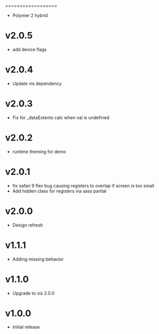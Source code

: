 ==================
* Polymer 2 hybrid

v2.0.5
==================
* add device flags

v2.0.4
==================
* Update vis dependency

v2.0.3
==================
* Fix for _dataExtents calc when val is undefined

v2.0.2
==================
* runtime theming for demo

v2.0.1
==================
* fix safari 9 flex bug causing registers to overlap if screen is too small
* Add hidden class for registers via sass partial

v2.0.0
==================
* Design refresh

v1.1.1
==================
* Adding missing behavior

v1.1.0
==================
* Upgrade to vis 2.0.0

v1.0.0
==================
* Initial release
